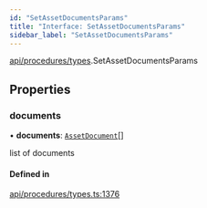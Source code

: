 ```yaml
---
id: "SetAssetDocumentsParams"
title: "Interface: SetAssetDocumentsParams"
sidebar_label: "SetAssetDocumentsParams"
---
```


[api/procedures/types](../../../../../modules/API/Procedures/Types/Types.md).SetAssetDocumentsParams

## Properties

### documents

• **documents**: [`AssetDocument`](../../../Entities/Asset/Types/AssetDocument/AssetDocument.md)[]

list of documents

#### Defined in

[api/procedures/types.ts:1376](https://github.com/PolymeshAssociation/polymesh-sdk/blob/c8da9dfce/src/api/procedures/types.ts#L1376)
